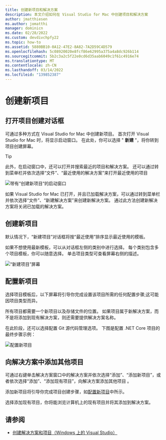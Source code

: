 ```yaml
---
title: 创建新项目和解决方案
description: 本文介绍如何在 Visual Studio for Mac 中创建项目和解决方案
author: jmatthiesen
ms.author: jomatthi
manager: dominicn
ms.date: 02/28/2022
ms.custom: devdivchpfy22
ms.topic: how-to
ms.assetid: 5880BB10-0A12-47E2-8A82-7A2D59C4D579
ms.openlocfilehash: 5c08920020e8fcf86e62995a375a4a8dc926b114
ms.sourcegitcommit: 5b2c3a2c5f22e0cd6d35aab6049c1f61c4916e74
ms.translationtype: MT
ms.contentlocale: zh-CN
ms.lasthandoff: 03/14/2022
ms.locfileid: "139852387"
---
```

# <a name="create-a-new-project"></a>创建新项目

## <a name="opening-the-project-creation-dialog"></a>打开项目创建对话框

可通过多种方式在 Visual Studio for Mac 中创建新项目。 首次打开 Visual Studio for Mac 时，将显示启动窗口。 在此处，你可以选择 " **新建** "，将你转到项目创建屏幕。

> [!TIP]
> 此外，在启动窗口中，还可以打开并搜索最近的项目和解决方案。 还可以通过转到菜单栏并依次选择“文件”、“最近使用的解决方案”来打开最近使用的项目

![带有“创建新项目“的启动窗口](media/first-run-project.png)

如果 Visual Studio for Mac 已打开，并且已加载解决方案，可以通过转到菜单栏并依次选择“文件”、“新建解决方案”来创建新解决方案。 通过此方法创建新解决方案将关闭已加载的解决方案。

## <a name="creating-a-new-project"></a>创建新项目

默认情况下，“新建项目”对话框将按“最近使用”排序显示最近使用的模板。

如果不想使用最新模板，可以从对话框左侧的类别中进行选择。 每个类别包含多个项目模板，你可以随意选择。 单击项目类型可查看屏幕右侧的描述。

![“新建项目”屏幕](media/project-creation-screen.png)

## <a name="configuring-your-new-project"></a>配置新项目

选择项目模板后，以下屏幕将引导你完成设置该项目所需的任何配置步骤;这可能因项目类型而异。

所有项目都需要一个新项目以及存储文件的位置。 如果项目属于新解决方案，而不是将添加到现有解决方案，则还需要提供解决方案名称。

在此阶段，还可以选择配置 Git 源代码管理选项。 下图是配置 .NET Core 项目的最终步骤示例：

![配置新项目](media/configure-new-project.png)

## <a name="adding-additional-projects-to-a-solution"></a>向解决方案中添加其他项目

可通过右键单击解决方案窗口中的解决方案并依次选择“添加”、“添加新项目”，或者依次选择“添加”、“添加现有项目”，向解决方案添加其他项目  。

添加新项目将引导你完成项目创建步骤，如[配置新项目](#configuring-your-new-project)中所示。

选择添加现有项目，你将能浏览计算机上的现有项目并将其添加到解决方案。

## <a name="see-also"></a>请参阅

- [创建解决方案和项目（Windows 上的 Visual Studio）](/visualstudio/ide/creating-solutions-and-projects)
